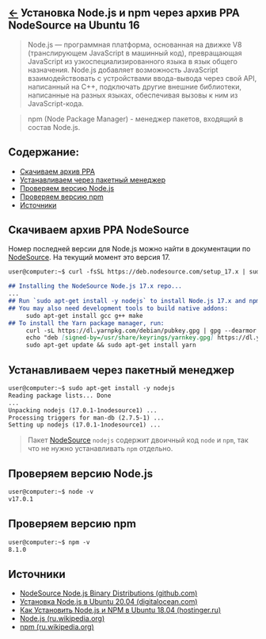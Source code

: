 [&larr;](readme.md "Ubuntu") Установка Node.js и npm через архив PPA NodeSource на Ubuntu 16
--------------------------------------------------------------------------------------------

> Node.js — программная платформа, основанная на движке V8 (транслирующем JavaScript в машинный код), превращающая JavaScript из узкоспециализированного языка в язык общего назначения. Node.js добавляет возможность JavaScript взаимодействовать с устройствами ввода-вывода через свой API, написанный на C++, подключать другие внешние библиотеки, написанные на разных языках, обеспечивая вызовы к ним из JavaScript-кода.

> npm (Node Package Manager) - менеджер пакетов, входящий в состав Node.js.

<a name="content"></a>
## Содержание:

- [Скачиваем архив PPA](#download-the-ppa-nodesource-archive)
- [Устанавливаем через пакетный менеджер](#install-via-the-package-manager)
- [Проверяем версию Node.js](#checking-the-node-js-version)
- [Проверяем версию npm](#checking-the-npm-version)
- [Источники](#sources)

<a name="download-the-ppa-nodesource-archive"></a>
## Скачиваем архив PPA NodeSource

Номер последней версии для Node.js можно найти в документации по [NodeSource](https://github.com/nodesource/distributions#debinstall). На текущий момент это версия 17.

```markdown
user@computer:~$ curl -fsSL https://deb.nodesource.com/setup_17.x | sudo -E bash -

## Installing the NodeSource Node.js 17.x repo...
...
## Run `sudo apt-get install -y nodejs` to install Node.js 17.x and npm
## You may also need development tools to build native addons:
     sudo apt-get install gcc g++ make
## To install the Yarn package manager, run:
     curl -sL https://dl.yarnpkg.com/debian/pubkey.gpg | gpg --dearmor | sudo tee /usr/share/keyrings/yarnkey.gpg >/dev/null
     echo "deb [signed-by=/usr/share/keyrings/yarnkey.gpg] https://dl.yarnpkg.com/debian stable main" | sudo tee /etc/apt/sources.list.d/yarn.list
     sudo apt-get update && sudo apt-get install yarn

```

<a name="install-via-the-package-manager"></a>
## Устанавливаем через пакетный менеджер

```markdown
user@computer:~$ sudo apt-get install -y nodejs
Reading package lists... Done
...
Unpacking nodejs (17.0.1-1nodesource1) ...
Processing triggers for man-db (2.7.5-1) ...
Setting up nodejs (17.0.1-1nodesource1) ...
```

> Пакет [NodeSource](https://github.com/nodesource/distributions) `nodejs` содержит двоичный код `node` и `npm`, так что не нужно устанавливать `npm` отдельно.

<a name="checking-the-node-js-version"></a>
## Проверяем версию Node.js

```markdown
user@computer:~$ node -v
v17.0.1
```

<a name="checking-the-npm-version"></a>
## Проверяем версию npm

```markdown
user@computer:~$ npm -v
8.1.0
```

<a name="sources"></a>
## Источники

- [NodeSource Node.js Binary Distributions (github.com)](https://github.com/nodesource/distributions)
- [Установка Node.js в Ubuntu 20.04 (digitalocean.com)](https://www.digitalocean.com/community/tutorials/how-to-install-node-js-on-ubuntu-20-04-ru)
- [Как Установить Node.js и NPM в Ubuntu 18.04 (hostinger.ru)](https://www.hostinger.ru/rukovodstva/kak-ustanovit-node-js-npm-ubuntu)
- [Node.js (ru.wikipedia.org)](https://ru.wikipedia.org/wiki/Node.js)
- [npm (ru.wikipedia.org)](https://ru.wikipedia.org/wiki/Npm)